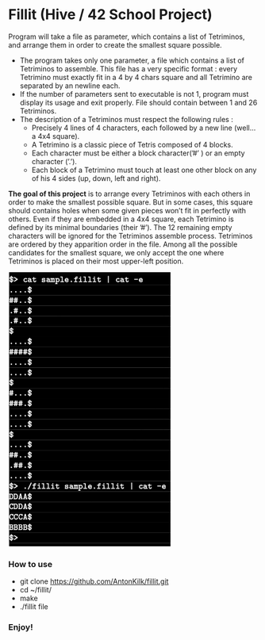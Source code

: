 # Fillit (Hive / 42 School Project)
Program will take a file as parameter, which contains a list of Tetriminos, and arrange them in order to create the smallest square possible.

* The program takes only one parameter, a file which contains a list of Tetriminos to assemble. This file has a very specific format : every Tetrimino must exactly fit in a
4 by 4 chars square and all Tetrimino are separated by an newline each.
* If the number of parameters sent to executable is not 1, program must display its usage and exit properly. File should contain between 1 and 26 Tetriminos.
* The description of a Tetriminos must respect the following rules :
  * Precisely 4 lines of 4 characters, each followed by a new line (well... a 4x4 square).
  * A Tetrimino is a classic piece of Tetris composed of 4 blocks.
  * Each character must be either a block character(’#’ ) or an empty character (’.’).
  * Each block of a Tetrimino must touch at least one other block on any of his 4 sides (up, down, left and right).

**The goal of this project** is to arrange every Tetriminos with each others in order to make the smallest possible square. But in some cases, this square should contains holes when
some given pieces won’t fit in perfectly with others.
Even if they are embedded in a 4x4 square, each Tetrimino is defined by its minimal boundaries (their ’#’). The 12 remaining empty characters will be ignored for the
Tetriminos assemble process.
Tetriminos are ordered by they apparition order in the file. Among all the possible candidates for the smallest square, we only accept the one where Tetriminos is placed on
their most upper-left position.

![Solution](/images/example.png)
### How to use
* git clone https://github.com/AntonKilk/fillit.git
* cd ~/fillit/
* make
* ./fillit file

### Enjoy!
